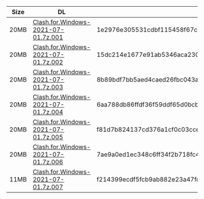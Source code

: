 |    Size   |     DL  | sha512sum |
|  ---  |  ---  |  ---  |
| 20MB | [Clash.for.Windows-2021-07-01.7z.001](https://cdn.jsdelivr.net/gh/appleians/cfw_m1@main/Clash.for.Windows-2021-07-01.7z.001) | 1e2976e305531cdbf115458f67c295753e1bf6a474a71c3e3694a39ed30ff8e31a699e6b41a133dcfbefa4649e64e605211bc5657046acae1e7b7ba18090255a |
| 20MB | [Clash.for.Windows-2021-07-01.7z.002](https://cdn.jsdelivr.net/gh/appleians/cfw_m1@main/Clash.for.Windows-2021-07-01.7z.002) | 15dc214e1677e91ab5346aca23060f27ff92d5772e6d16487d1e09844b7a2d3e135eb16c231b40ccaf37a727ec4372f7e1140be94a08389561d92673ed13b9f8 |
| 20MB | [Clash.for.Windows-2021-07-01.7z.003](https://cdn.jsdelivr.net/gh/appleians/cfw_m1@main/Clash.for.Windows-2021-07-01.7z.003) | 8b89bdf7bb5aed4caed26fbc043a6b9be5187e8c8473582c95919c5ebf19b4ff92c02f044bc1e21fac24ac6bbc04b515e75ae82a472cc4b31466ace18e7c7a58 |
| 20MB | [Clash.for.Windows-2021-07-01.7z.004](https://cdn.jsdelivr.net/gh/appleians/cfw_m1@main/Clash.for.Windows-2021-07-01.7z.004) | 6aa788db86ffdf36f59ddf65d0bcb4652d8b4d8e07bb6ecba0925491bdd0a1649b0fe6d42c1a51ddefc36a72b417c623f24e2dacbc8c6a8a01cdfa6aec51e246 |
| 20MB | [Clash.for.Windows-2021-07-01.7z.005](https://cdn.jsdelivr.net/gh/appleians/cfw_m1@main/Clash.for.Windows-2021-07-01.7z.005) | f81d7b824137cd376a1cf0c03ccee0feb9de423bfdd2d4331bad884465b60e760e7559f2e4bacb52beee3cf73a0089c22b8fe59e9f744aec36479fa700a96eef |
| 20MB | [Clash.for.Windows-2021-07-01.7z.006](https://cdn.jsdelivr.net/gh/appleians/cfw_m1@main/Clash.for.Windows-2021-07-01.7z.006) | 7ae9a0ed1ec348c6ff34f2b718fc45cac4cd5b6ae562cf0b40f00991c343e3980ae5667842b0ce9c63a1eaea8589b9d9d5f50c80e1bba2a060e1a51d35a79707 |
| 11MB | [Clash.for.Windows-2021-07-01.7z.007](https://cdn.jsdelivr.net/gh/appleians/cfw_m1@main/Clash.for.Windows-2021-07-01.7z.007) | f214399ecdf5fcb9ab882e23a47fdf71d6147ea3755ef8b745a067241bb2f4a5d02bddde03709e45b0ad385ecc9ae7545accc4d9a4f31fbe6d209a9bfe3338f7 |
